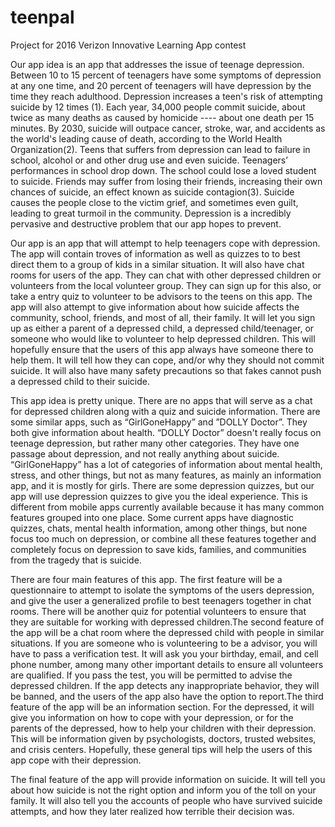 # teenpal
Project for 2016 Verizon Innovative Learning App contest

   Our app idea is an app that addresses the issue of teenage depression.  Between 10 to 15 percent of teenagers 
have some symptoms of depression at any one time, and 20 percent of teenagers will have depression  by the 
time they reach adulthood. Depression increases a teen's risk of attempting suicide by 12 times (1). Each year, 
34,000 people commit suicide, about twice as many deaths as caused by homicide ---- about one death per 15 minutes. 
By 2030, suicide will outpace cancer, stroke, war, and accidents as the world's leading cause of death, according 
to the World Health Organization(2). Teens that suffers from depression can lead to failure in school, alcohol or 
and other drug use and even suicide. Teenagers’ performances in school drop down. The school could lose a loved 
student to suicide. Friends may suffer from losing their friends,  increasing their own chances of suicide, an 
effect known as suicide contagion(3). Suicide causes the people close to the victim grief, and sometimes even 
guilt, leading to great turmoil in the community. Depression is a incredibly pervasive and  destructive problem 
that our app hopes to prevent.

   Our app is an app that will attempt to help teenagers cope with depression. The app will  contain troves of information 
as well as quizzes to to best direct them to a group of kids in a similar situation. It will also have chat rooms for 
users of the app. They can chat with other depressed children or volunteers from the local volunteer group. They can 
sign up for this also, or take a entry quiz to volunteer to be advisors to the teens on this app. The app will also 
attempt to give information about how suicide affects the community, school, friends, and most of all, their family. 
It will let you sign up as either a parent of a depressed child, a depressed child/teenager, or someone who would like
to volunteer to help depressed children. This will hopefully ensure that the users of this app always have someone 
there to help them. It will tell how they can cope, and/or why they should not commit suicide. It will also have many 
safety precautions so that fakes cannot push a depressed child to their suicide.

  This app idea is pretty unique. There are no apps that will serve as a chat for depressed children along with a quiz 
and suicide information. There are some similar apps, such as “GirlGoneHappy” and ”DOLLY Doctor”. They both give information 
about health. “DOLLY Doctor” doesn't really focus on teenage depression, but rather many other categories. They have one 
passage about depression, and not really anything about suicide. “GirlGoneHappy” has a lot of categories of information 
about mental health, stress, and other things, but not as many features, as mainly an information app, and it is mostly 
for girls. There are some depression quizzes, but our app will use depression quizzes to give you the ideal experience. 
This is different from mobile apps currently available because it has many common features grouped into one place. Some 
current apps have diagnostic quizzes, chats, mental health information, among other things, but none focus too much on 
depression, or combine all these features together and completely focus on depression to save kids, families, and 
communities from the tragedy that is suicide.
     
   There are four main features of this app. The first feature will be a questionnaire to attempt to isolate the symptoms 
of the users depression, and give the user a generalized profile to best teenagers together in chat rooms. There will be 
another quiz for potential volunteers to ensure that they are suitable for working with depressed children.The second feature 
of the app will be a chat room where the depressed child with people in similar situations. If you are someone who is volunteering 
to be a advisor, you will have to pass a verification test. It will ask you your birthday, email, and cell phone number, among 
many other important details to ensure all volunteers are qualified. If you pass the test, you will be permitted to advise the 
depressed children. If the app detects any inappropriate behavior, they will be banned, and the users of the app also have the 
option to report.The third feature of the app will be an information section. For the depressed, it will give you information 
on how to cope with your depression, or for the parents of the depressed, how to help your children with their depression. This 
will be information given by psychologists, doctors, trusted websites, and crisis centers. Hopefully, these general tips will 
help the users of this app cope with their depression. 

  The final feature of the app will provide information on suicide. It will tell you about how suicide is not the right option 
and inform you of the toll on your family. It will also tell you the accounts of people who have survived suicide attempts, and 
how they later realized how terrible their decision was.

